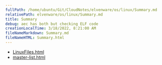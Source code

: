 ```yaml
---
fullPath: /home/ubuntu/Git/CloudNotes/elvenware/os/linux/Summary.md
relativePath: elvenware/os/linux/Summary.md
title: Summary
debug: aec has both but checking ELF code
creationLocalTime: 3/18/2022, 8:21:00 AM
fileNameMarkdown: Summary.md
fileNameHTML: Summary.html
---
```


<!-- toc -->
<!-- tocstop -->

* [LinuxFiles.html](LinuxFiles.html)
* [master-list.html](master-list.html)